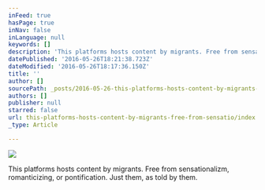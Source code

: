 ```yaml
---
inFeed: true
hasPage: true
inNav: false
inLanguage: null
keywords: []
description: 'This platforms hosts content by migrants. Free from sensationalizm, romanticizing, or pontification. Just them, as told by them.'
datePublished: '2016-05-26T18:21:38.723Z'
dateModified: '2016-05-26T18:17:36.150Z'
title: ''
author: []
sourcePath: _posts/2016-05-26-this-platforms-hosts-content-by-migrants-free-from-sensatio.md
authors: []
publisher: null
starred: false
url: this-platforms-hosts-content-by-migrants-free-from-sensatio/index.html
_type: Article

---
```

![](https://the-grid-user-content.s3-us-west-2.amazonaws.com/f4b5d85b-5d65-4058-9a0e-30972706b838.jpg)

This platforms hosts content by migrants. Free from sensationalizm, romanticizing, or pontification. Just them, as told by them.
